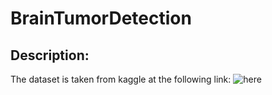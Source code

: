 # BrainTumorDetection
## Description:
The dataset is taken from kaggle at the following link: ![here](https://www.kaggle.com/datasets/navoneel/brain-mri-images-for-brain-tumor-detection/code)
